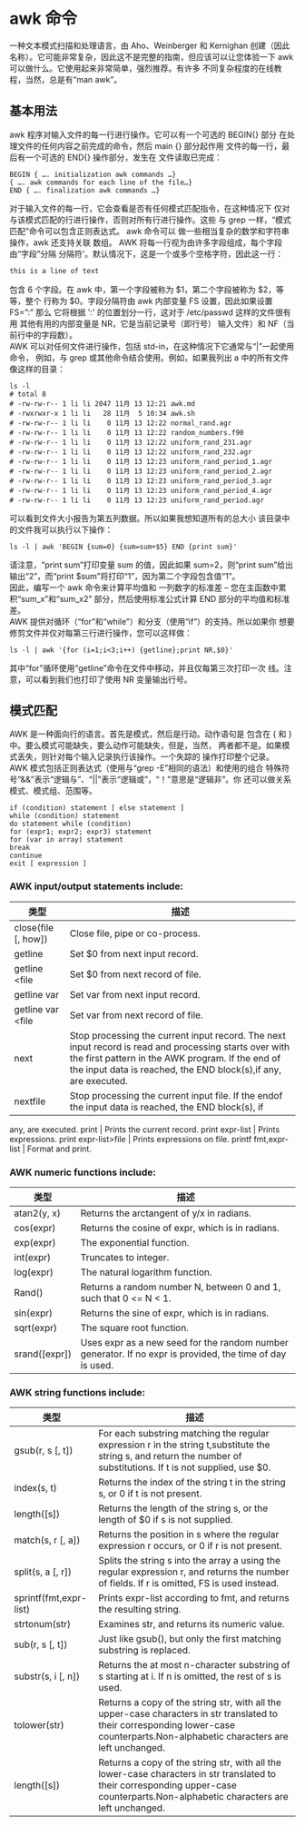 # awk 命令
一种文本模式扫描和处理语言，由 Aho、Weinberger 和 Kernighan 创建（因此
名称）。它可能非常复杂，因此这不是完整的指南，但应该可以让您体验一下
awk 可以做什么。它使用起来非常简单，强烈推荐。有许多
不同复杂程度的在线教程，当然，总是有“man awk”。 
## 基本用法
awk 程序对输入文件的每一行进行操作。它可以有一个可选的 BEGIN{} 部分
在处理文件的任何内容之前完成的命令，然后 main {} 部分起作用
文件的每一行，最后有一个可选的 END{} 操作部分，发生在
文件读取已完成：  
``` shell
BEGIN { …. initialization awk commands …}
{ …. awk commands for each line of the file…}
END { …. finalization awk commands …}
```
对于输入文件的每一行，它会查看是否有任何模式匹配指令，在这种情况下
仅对与该模式匹配的行进行操作，否则对所有行进行操作。这些
与 grep 一样，“模式匹配”命令可以包含正则表达式。 awk 命令可以
做一些相当复杂的数学和字符串操作，awk 还支持关联
数组。
AWK 将每一行视为由许多字段组成，每个字段由“字段”分隔
分隔符'。默认情况下，这是一个或多个空格字符，因此这一行：
``` txt
this is a line of text
```
包含 6 个字段。在 awk 中，第一个字段被称为 $1，第二个字段被称为 $2，等等，整个
行称为 $0。字段分隔符由 awk 内部变量 FS 设置，因此如果设置 FS=”:” 那么
它将根据 ':' 的位置划分一行，这对于 /etc/passwd 这样的文件很有用
其他有用的内部变量是 NR，它是当前记录号（即行号）
输入文件）和 NF（当前行中的字段数）。  
AWK 可以对任何文件进行操作，包括 std-in，在这种情况下它通常与“|”一起使用命令，
例如，与 grep 或其他命令结合使用。例如，如果我列出 a 中的所有文件
像这样的目录：
``` shell
ls -l
# total 8
# -rw-rw-r-- 1 li li 2047 11月 13 12:21 awk.md
# -rwxrwxr-x 1 li li   28 11月  5 10:34 awk.sh
# -rw-rw-r-- 1 li li    0 11月 13 12:22 normal_rand.agr
# -rw-rw-r-- 1 li li    0 11月 13 12:22 random_numbers.f90
# -rw-rw-r-- 1 li li    0 11月 13 12:22 uniform_rand_231.agr
# -rw-rw-r-- 1 li li    0 11月 13 12:22 uniform_rand_232.agr
# -rw-rw-r-- 1 li li    0 11月 13 12:23 uniform_rand_period_1.agr
# -rw-rw-r-- 1 li li    0 11月 13 12:23 uniform_rand_period_2.agr
# -rw-rw-r-- 1 li li    0 11月 13 12:23 uniform_rand_period_3.agr
# -rw-rw-r-- 1 li li    0 11月 13 12:23 uniform_rand_period_4.agr
# -rw-rw-r-- 1 li li    0 11月 13 12:23 uniform_rand_period.agr
```
可以看到文件大小报告为第五列数据。所以如果我想知道所有的总大小
该目录中的文件我可以执行以下操作：  
``` shell
ls -l | awk 'BEGIN {sum=0} {sum=sum+$5} END {print sum}'
```
请注意，“print sum”打印变量 sum 的值，因此如果 sum=2，则“print sum”给出
输出“2”，而“print $sum”将打印“1”，因为第二个字段包含值“1”。  
因此，编写一个 awk 命令来计算平均值和
一列数字的标准差 – 您在主函数中累积“sum_x”和“sum_x2”
部分，然后使用标准公式计算 END 部分的平均值和标准差。  
AWK 提供对循环（“for”和“while”）和分支（使用“if”）的支持。所以如果你
想要修剪文件并仅对每第三行进行操作，您可以这样做：
``` shell
ls -l | awk '{for (i=1;i<3;i++) {getline};print NR,$0}'
```
其中“for”循环使用“getline”命令在文件中移动，并且仅每第三次打印一次
线。注意，可以看到我们也打印了使用 NR 变量输出行号。
## 模式匹配
AWK 是一种面向行的语言。首先是模式，然后是行动。动作语句是
包含在 { 和 } 中。要么模式可能缺失，要么动作可能缺失，但是，当然，
两者都不是。如果模式丢失，则针对每个输入记录执行该操作。一个失踪的
操作打印整个记录。  
AWK 模式包括正则表达式（使用与“grep -E”相同的语法）和使用的组合
特殊符号“&&”表示“逻辑与”、“||”表示“逻辑或”，“！”意思是“逻辑非”。你
还可以做关系模式、模式组、范围等。 
``` shell
if (condition) statement [ else statement ]
while (condition) statement
do statement while (condition)
for (expr1; expr2; expr3) statement
for (var in array) statement
break
continue
exit [ expression ]
```
### AWK input/output statements include:
类型    | 描述  
------- | ---------- 
close(file [, how])    |   Close file, pipe or co-process.
getline    |   Set $0 from next input record.
getline <file    |   Set $0 from next record of file.
getline var    |   Set var from next input record.
getline var <file    |   Set var from next record of file.
next    |   Stop processing the current input record. The next input record is read and processing starts over with the first pattern in the AWK program. If the end of the input data is reached, the END block(s),if any, are executed.
nextfile    |   Stop processing the current input file. If the endof the input data is reached, the END block(s), if
any, are executed.
print    |   Prints the current record.
print expr-list    |   Prints expressions.
print expr-list>file    |   Prints expressions on file.
printf fmt,expr-list    |   Format and print.
### AWK numeric functions include:
类型    | 描述  
------- | ---------- 
atan2(y, x)    |   Returns the arctangent of y/x in radians.
cos(expr)    |   Returns the cosine of expr, which is in radians.
exp(expr)    |   The exponential function.
int(expr)    |   Truncates to integer.
log(expr)    |   The natural logarithm function.
Rand()    |   Returns a random number N, between 0 and 1, such that 0 <= N < 1.
sin(expr)    |   Returns the sine of expr, which is in radians.
sqrt(expr)    |   The square root function.
srand([expr])    |  Uses expr as a new seed for the random number generator. If no expr is provided, the time of day is used.
### AWK string functions include:
类型    | 描述  
------- | ---------- 
gsub(r, s [, t])    |   For each substring matching the regular expression r in the string t,substitute the string s, and return the number of substitutions. If t is not supplied, use $0.
index(s, t)    |   Returns the index of the string t in the string s, or 0 if t is not present.
length([s])    |   Returns the length of the string s, or the length of $0 if s is not supplied.
match(s, r [, a])    |   Returns the position in s where the regular expression r occurs, or 0 if r is not present.
split(s, a [, r])    |   Splits the string s into the array a using the regular expression r, and returns the number of fields. If r is omitted, FS is used instead.
sprintf(fmt,expr-list)    |   Prints expr-list according to fmt, and returns the resulting string.
strtonum(str)    |   Examines str, and returns its numeric value.
sub(r, s [, t])    |   Just like gsub(), but only the first matching substring is replaced.
substr(s, i [, n])    |   Returns the at most n-character substring of s starting at i. If n is omitted, the rest of s is used.
tolower(str)    |   Returns a copy of the string str, with all the upper-case characters in str translated to their corresponding lower-case counterparts.Non-alphabetic characters are left unchanged.
length([s])    |   Returns a copy of the string str, with all the lower-case characters in str translated to their corresponding upper-case counterparts.Non-alphabetic characters are left unchanged.